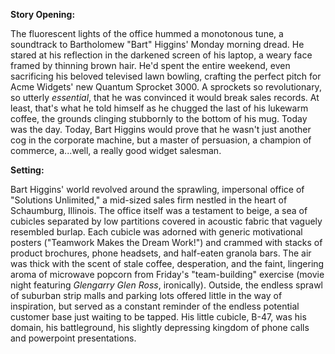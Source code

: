 **Story Opening:**

The fluorescent lights of the office hummed a monotonous tune, a soundtrack to Bartholomew "Bart" Higgins' Monday morning dread. He stared at his reflection in the darkened screen of his laptop, a weary face framed by thinning brown hair. He'd spent the entire weekend, even sacrificing his beloved televised lawn bowling, crafting the perfect pitch for Acme Widgets' new Quantum Sprocket 3000. A sprockets so revolutionary, so utterly *essential*, that he was convinced it would break sales records. At least, that's what he told himself as he chugged the last of his lukewarm coffee, the grounds clinging stubbornly to the bottom of his mug. Today was the day. Today, Bart Higgins would prove that he wasn't just another cog in the corporate machine, but a master of persuasion, a champion of commerce, a...well, a really good widget salesman.

**Setting:**

Bart Higgins' world revolved around the sprawling, impersonal office of "Solutions Unlimited," a mid-sized sales firm nestled in the heart of Schaumburg, Illinois. The office itself was a testament to beige, a sea of cubicles separated by low partitions covered in acoustic fabric that vaguely resembled burlap. Each cubicle was adorned with generic motivational posters ("Teamwork Makes the Dream Work!") and crammed with stacks of product brochures, phone headsets, and half-eaten granola bars. The air was thick with the scent of stale coffee, desperation, and the faint, lingering aroma of microwave popcorn from Friday's "team-building" exercise (movie night featuring *Glengarry Glen Ross*, ironically). Outside, the endless sprawl of suburban strip malls and parking lots offered little in the way of inspiration, but served as a constant reminder of the endless potential customer base just waiting to be tapped. His little cubicle, B-47, was his domain, his battleground, his slightly depressing kingdom of phone calls and powerpoint presentations.

